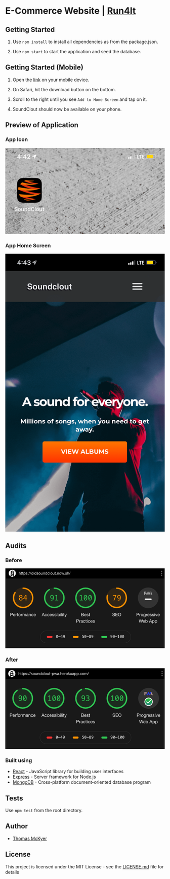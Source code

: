# E-Commerce Website | [Run4It](https://soundclout-pwa.herokuapp.com/)

## Getting Started

1. Use `npm install` to install all dependencies as from the package.json.

4. Use `npm start` to start the application and seed the database.

## Getting Started (Mobile)
1. Open the [link](https://soundclout-pwa.herokuapp.com/) on your mobile device.

2. On Safari, hit the download button on the bottom.

3. Scroll to the right until you see `Add to Home Screen` and tap on it.

4. SoundClout should now be available on your phone.

## Preview of Application

### App Icon 
![](work/icon.png)

### App Home Screen
![](work/home.png)


## Audits

### Before
![](work/before/soundclout-mobile.png)

### After
![](work/after/soundclout-mobile.png)

### Built using

* [React](https://reactjs.org/docs/getting-started.html) - JavaScript library for building user interfaces
* [Express](https://expressjs.com/) - Server framework for Node.js
* [MongoDB](https://docs.mongodb.com/) - Cross-platform document-oriented database program

## Tests
Use `npm test` from the root directory.


## Author
* [Thomas McKyer](https://github.com/Tivler)

## License

This project is licensed under the MIT License - see the [LICENSE.md](LICENSE.md) file for details
